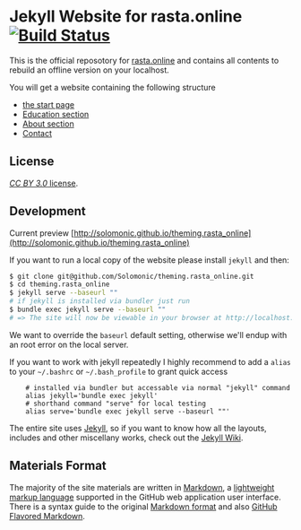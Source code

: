 # Jekyll Website for rasta.online [![Build Status](https://travis-ci.org/Solomonic/theming.rasta_online.svg?branch=master)](https://travis-ci.org/Solomonic/theming.rasta_online)

This is the official reposotory for [rasta.online](http://rasta.online) and contains all contents to rebuild an offline version on your localhost.

You will get a website containing the following structure

- [the start page](http://rasta.online/index.html 'Visit Rasta.Online startpage ...')
- [Education section](http://rasta.online/ 'Browse all educational articles ...')
- [About section](http://rasta.online/about/ 'Find out more about the project ...')
- [Contact](http://rasta.online 'Get in contact with the community ...')

## License

[_CC BY 3.0_ license](http://creativecommons.org/licenses/by/3.0/).

## Development

Current preview [http://solomonic.github.io/theming.rasta_online](http://solomonic.github.io/theming.rasta_online)

If you want to run a local copy of the website please install `jekyll` and then:

```sh
$ git clone git@github.com/Solomonic/theming.rasta_online.git
$ cd theming.rasta_online
$ jekyll serve --baseurl ""
# if jekyll is installed via bundler just run
$ bundle exec jekyll serve --baseurl ""
# => The site will now be viewable in your browser at http://localhost:4000
```

We want to override the `baseurl` default setting, otherwise we'll endup with an root error on the local server.

If you want to work with jekyll repeatedly I highly recommend to add a `alias` to your `~/.bashrc` or `~/.bash_profile` to grant quick access

```
	# installed via bundler but accessable via normal "jekyll" command
	alias jekyll='bundle exec jekyll'
	# shorthand command "serve" for local testing 
	alias serve='bundle exec jekyll serve --baseurl ""'
```

The entire site uses [Jekyll](http://jekyllrb.com), so if you want to know how all the layouts, includes and other miscellany works, check out the [Jekyll Wiki](https://github.com/mojombo/jekyll/wiki).

## Materials Format

The majority of the site materials are written in [Markdown](http://whatismarkdown.com), a [lightweight markup language](http://en.wikipedia.org/wiki/Lightweight_markup_language) supported in the GitHub web application user interface. There is a syntax guide to the original [Markdown format](http://daringfireball.net/projects/markdown/syntax) and also [GitHub Flavored Markdown](http://github.github.com/github-flavored-markdown/).
